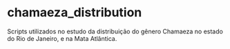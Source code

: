 # chamaeza_distribution
Scripts utilizados no estudo da distribuição do gênero Chamaeza no estado do Rio de Janeiro, e na Mata Atlântica.
